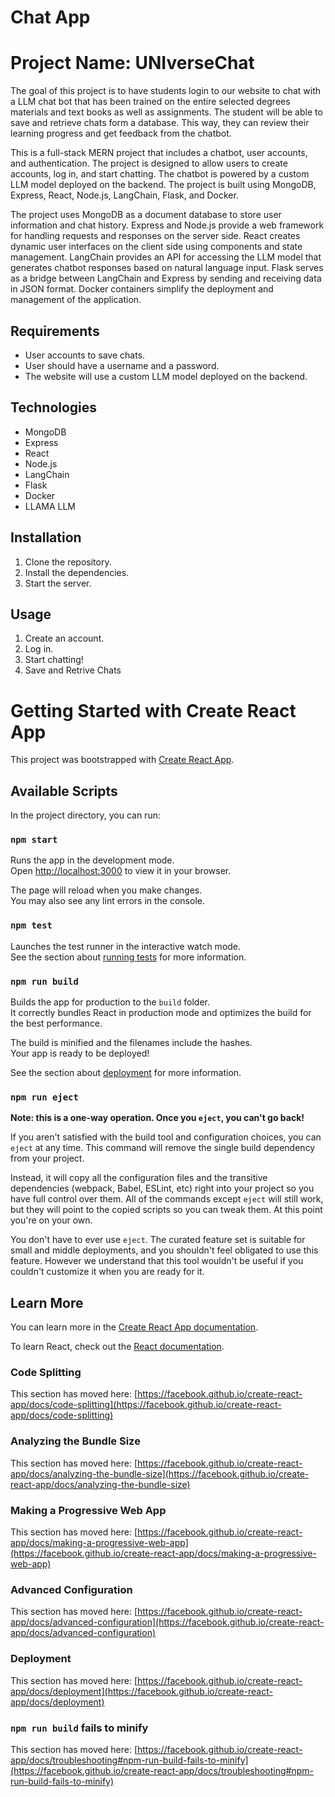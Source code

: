 # Chat App

# Project Name: UNIverseChat

The goal of this project is to have students login to our website to chat with a LLM chat bot that has been trained on the entire selected degrees materials and text books as well as assignments. The student will be able to save and retrieve chats form a database. This way, they can review their learning progress and get feedback from the chatbot.

This is a full-stack MERN project that includes a chatbot, user accounts, and authentication. The project is designed to allow users to create accounts, log in, and start chatting. The chatbot is powered by a custom LLM model deployed on the backend. The project is built using MongoDB, Express, React, Node.js, LangChain, Flask, and Docker.

The project uses MongoDB as a document database to store user information and chat history. Express and Node.js provide a web framework for handling requests and responses on the server side. React creates dynamic user interfaces on the client side using components and state management. LangChain provides an API for accessing the LLM model that generates chatbot responses based on natural language input. Flask serves as a bridge between LangChain and Express by sending and receiving data in JSON format. Docker containers simplify the deployment and management of the application.

## Requirements

- User accounts to save chats.
- User should have a username and a password.
- The website will use a custom LLM model deployed on the backend.

## Technologies

- MongoDB
- Express
- React
- Node.js
- LangChain
- Flask
- Docker
- LLAMA LLM 

## Installation

1. Clone the repository.
2. Install the dependencies.
3. Start the server.

## Usage

1. Create an account.
2. Log in.
3. Start chatting!
4. Save and Retrive Chats













# Getting Started with Create React App

This project was bootstrapped with [Create React App](https://github.com/facebook/create-react-app).

## Available Scripts

In the project directory, you can run:

### `npm start`

Runs the app in the development mode.\
Open [http://localhost:3000](http://localhost:3000) to view it in your browser.

The page will reload when you make changes.\
You may also see any lint errors in the console.

### `npm test`

Launches the test runner in the interactive watch mode.\
See the section about [running tests](https://facebook.github.io/create-react-app/docs/running-tests) for more information.

### `npm run build`

Builds the app for production to the `build` folder.\
It correctly bundles React in production mode and optimizes the build for the best performance.

The build is minified and the filenames include the hashes.\
Your app is ready to be deployed!

See the section about [deployment](https://facebook.github.io/create-react-app/docs/deployment) for more information.

### `npm run eject`

**Note: this is a one-way operation. Once you `eject`, you can't go back!**

If you aren't satisfied with the build tool and configuration choices, you can `eject` at any time. This command will remove the single build dependency from your project.

Instead, it will copy all the configuration files and the transitive dependencies (webpack, Babel, ESLint, etc) right into your project so you have full control over them. All of the commands except `eject` will still work, but they will point to the copied scripts so you can tweak them. At this point you're on your own.

You don't have to ever use `eject`. The curated feature set is suitable for small and middle deployments, and you shouldn't feel obligated to use this feature. However we understand that this tool wouldn't be useful if you couldn't customize it when you are ready for it.

## Learn More

You can learn more in the [Create React App documentation](https://facebook.github.io/create-react-app/docs/getting-started).

To learn React, check out the [React documentation](https://reactjs.org/).

### Code Splitting

This section has moved here: [https://facebook.github.io/create-react-app/docs/code-splitting](https://facebook.github.io/create-react-app/docs/code-splitting)

### Analyzing the Bundle Size

This section has moved here: [https://facebook.github.io/create-react-app/docs/analyzing-the-bundle-size](https://facebook.github.io/create-react-app/docs/analyzing-the-bundle-size)

### Making a Progressive Web App

This section has moved here: [https://facebook.github.io/create-react-app/docs/making-a-progressive-web-app](https://facebook.github.io/create-react-app/docs/making-a-progressive-web-app)

### Advanced Configuration

This section has moved here: [https://facebook.github.io/create-react-app/docs/advanced-configuration](https://facebook.github.io/create-react-app/docs/advanced-configuration)

### Deployment

This section has moved here: [https://facebook.github.io/create-react-app/docs/deployment](https://facebook.github.io/create-react-app/docs/deployment)

### `npm run build` fails to minify

This section has moved here: [https://facebook.github.io/create-react-app/docs/troubleshooting#npm-run-build-fails-to-minify](https://facebook.github.io/create-react-app/docs/troubleshooting#npm-run-build-fails-to-minify)
